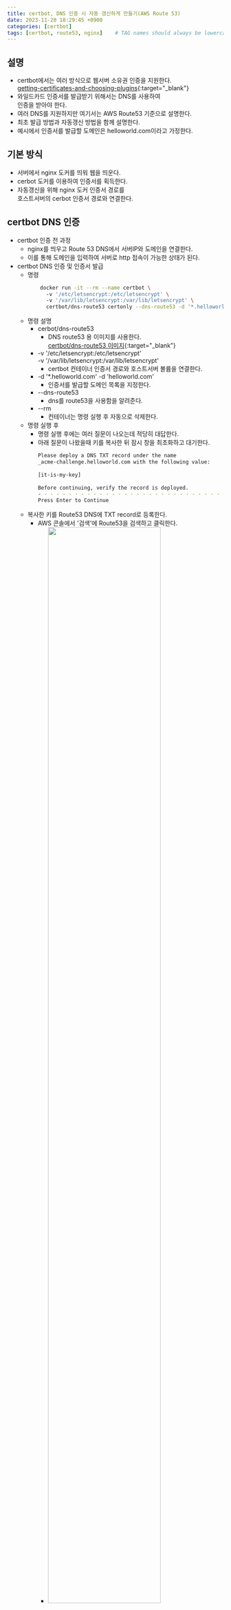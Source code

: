 ```yaml
---
title: certbot, DNS 인증 시 자동 갱신하게 만들기(AWS Route 53)
date: 2023-11-20 18:29:45 +0900
categories: [certbot]
tags: [certbot, route53, nginx]    # TAG names should always be lowercase
---
```


## 설명
- certbot에서는 여러 방식으로 웹서버 소유권 인증을 지원한다.  
  [getting-certificates-and-choosing-plugins](https://eff-certbot.readthedocs.io/en/stable/using.html#getting-certificates-and-choosing-plugins){:target="_blank"}  
- 와일드카드 인증서를 발급받기 위해서는 DNS를 사용하여   
  인증을 받아야 한다.  
- 여러 DNS를 지원하지만 여기서는 AWS Route53 기준으로 설명한다.  
- 최초 발급 방법과 자동갱신 방법을 함께 설명한다.  
- 예시에서 인증서를 발급할 도메인은 helloworld.com이라고 가정한다.  

## 기본 방식
- 서버에서 nginx 도커를 띄워 웹을 띄운다.  
- cerbot 도커를 이용하여 인증서를 획득한다.  
- 자동갱신을 위해 nginx 도커 인증서 경로를   
  호스트서버의 cerbot 인증서 경로와 연결한다.  

## certbot DNS 인증
- certbot 인증 전 과정  
    - nginx를 띄우고 Route 53 DNS에서 서버IP와 도메인을 연결한다.  
    - 이를 통해 도메인을 입력하여 서버로 http 접속이 가능한 상태가 된다.  
- certbot DNS 인증 및 인증서 발급  
    - 명령  
      ```bash  
          docker run -it --rm --name certbot \  
            -v '/etc/letsencrypt:/etc/letsencrypt' \  
            -v '/var/lib/letsencrypt:/var/lib/letsencrypt' \  
            certbot/dns-route53 certonly --dns-route53 -d '*.helloworld.com' -d 'helloworld.com' --preferred-challenges dns --server https://acme-v02.api.letsencrypt.org/directory  
      ```  
    - 명령 설명  
        - cerbot/dns-route53  
            - DNS route53 용 이미지를 사용한다.  
              [certbot/dns-route53 이미지](https://hub.docker.com/r/certbot/dns-route53){:target="_blank"}  
        - -v '/etc/letsencrypt:/etc/letsencrypt'   
-v '/var/lib/letsencrypt:/var/lib/letsencrypt'  
            - certbot 컨테이너 인증서 경로와 호스트서버 볼륨을 연결한다.  
        - -d '*.helloworld.com' -d 'helloworld.com'  
            - 인증서를 발급할 도메인 목록을 지정한다.  
        - --dns-route53  
            - dns를 route53을 사용함을 알려준다.  
        - --rm  
            - 컨테이너는 명령 실행 후 자동으로 삭제한다.  
    - 명령 실행 후  
        - 명령 실행 후에는 여러 질문이 나오는데 적당히 대답한다.  
        - 아래 질문이 나왔을때 키를 복사한 뒤 잠시 창을 최초화하고 대기한다.  
          ```bash  
          Please deploy a DNS TXT record under the name  
          _acme-challenge.helloworld.com with the following value:  
                    
          [it-is-my-key]  
                    
          Before continuing, verify the record is deployed.  
          - - - - - - - - - - - - - - - - - - - - - - - - - - - - - - - - - - - - - - - -  
          Press Enter to Continue  
          ```  
    - 복사한 키를 Route53 DNS에 TXT record로 등록한다.  
        - AWS 콘솔에서 '검색'에 Route53을 검색하고 클릭한다.  
            - <a href='/assets/img/2023-11-20-cerbot-route53/00-search-route53.jpg' target='_blank'><img src='/assets/img/2023-11-20-cerbot-route53/00-search-route53.jpg' width='80%' height='80%'></a>  
        - (왼쪽 사이드바 메뉴) "대시보드 > 호스팅영역"을 클릭한다.  
        - 만약 "호스팅 영역 이름"에 인증서를 발급하고자 하는   
          도메인(여기서는 helloworld.com)이 있다면 클릭한다.  
            - <a href='/assets/img/2023-11-20-cerbot-route53/01-create-hosting-area.jpg' target='_blank'><img src='/assets/img/2023-11-20-cerbot-route53/01-create-hosting-area.jpg' width='80%' height='80%'></a>  
        - 없다면 "호스팅 영역 생성" 버튼을 눌러 생성한 후  
          도메인을 클릭한다.  
            - <a href='/assets/img/2023-11-20-cerbot-route53/02-select-hosting-area.jpg' target='_blank'><img src='/assets/img/2023-11-20-cerbot-route53/02-select-hosting-area.jpg' width='80%' height='80%'></a>  
        - 레코드 생성을 누른다.  
            - <a href='/assets/img/2023-11-20-cerbot-route53/03-create-record.jpg' target='_blank'><img src='/assets/img/2023-11-20-cerbot-route53/03-create-record.jpg' width='80%' height='80%'></a>  
        - 레코드 이름에 "_acme-challenge"를 입력한다.  
        - 레코드 유형을 "TXT"를 선택한다.  
        - 값에 이전에 복사한 키를 붙여넣는다.  
        - "다른 레코드 추가" 버튼을 누른다.  
            - <a href='/assets/img/2023-11-20-cerbot-route53/04-record-config.jpg' target='_blank'><img src='/assets/img/2023-11-20-cerbot-route53/04-record-config.jpg' width='80%' height='80%'></a>  
    - TXT record 확인  
        - TTL(tiemto live) 300초는 레코드가 적용되기 까지 300초가 걸린다는 뜻  
        - [Google 관리 콘솔도구 상자](https://toolbox.googleapps.com/apps/dig/?lang=ko#A/){:target="_blank"}에서 _acme-challenge.helloworld.com 검색 시  
          키가 노출될때까지 기다린다.  
        - value에 키가 정확히 노출되면 cerbot 명령창으로 되돌아간다.  
            - <a href='/assets/img/2023-11-20-cerbot-route53/05-google-console.jpg' target='_blank'><img src='/assets/img/2023-11-20-cerbot-route53/05-google-console.jpg' width='80%' height='80%'></a>  
    - cerbot 인증서 발급 확인  
        - cerbot 명령창에서 Enter 키를 누르면 발급결과가 나온다.  
          문제가 없다면 인증서가 발급되었을 것이다.  
        - 발급된 인증서는 호스트서버 /etc/letsencrypt/live 하위에 저장된다.  
    - nginx에 인증서 올리기  
        - nginx.conf에서 ssl 설정을 해준다.  
          ```bash  
          # nginx.conf  
          server {  
              listen 80 default_server;  
                    
              server_name _;  
                    
              return 301 https://$host$request_uri;  
          }  
                    
          server {  
              listen 443 ssl;  
                    
              server_name api.coinlocker.link;  
              underscores_in_headers on;  
              server_tokens off;  
              #ignore_invalid_headers off;  
                    
              ssl_certificate /etc/ssl/live/fullchain1.pem;  
              ssl_certificate_key /etc/ssl/live/privkey1.pem;  
                    
              location / {  
                  # your setting ...  
              }  
                    
          ```  
        - 이제 호스트서버 인증서 경로와 웹 nginx 서비스 인증서 경로를 연결한다.  
          ```bash  
          # docker-compose.yml  
          version: "3.9"  
                    
          services:  
            nginx:  
              image: nginx:latest  
              ports:  
                - 80:80  
                - 443:443  
              configs:  
                - source: nginx-config  
                  target: /etc/nginx/conf.d/default.conf  
              volumes:  
                - /etc/letsencrypt/live/helloworld.com/fullchain.pem:/etc/ssl/live/fullchain1.pem  
                - /etc/letsencrypt/live/helloworld.com/privkey.pem:/etc/ssl/live/privkey1.pem  
                    
          configs:  
            nginx-config:  
              file: "my-nginx-conf/nginx.conf"  
          ```  
        - 컨테이너 생성  
          ```bash  
          docker compose -f ./docker-compose.yml up  
          ```  
    -  인증서 확인  
        - 인터넷 브라우저를 켜고   
          https://helloworld.com 접속 시 ssl 적용이 되었는지 확인한다.  

## certbot DNS 자동갱신
- 설명  
    - DNS 인증은 TXT레코드에 지정된 키를 등록하는 방식으로 이뤄진다.  
    - 이 과정을 자동으로 처리해야만 인증서 자동갱신을 할 수 있다.  
    - AWS Route53 DNS를 사용 중이므로   
      DNS 사용 권한이 있는 IAM을 생성하고  
      인증서를 자동갱신 서버에 IAM을 등록 후 자동갱신 스크립트를 실행한다.  
- IAM 만들기  
    - [certbot-dns-route53 공식문서](https://certbot-dns-route53.readthedocs.io/en/stable/){:target="_blank"}에 필요한 권한이 적혀있다.  
      ```json  
      {  
          "Version": "2012-10-17",  
          "Id": "certbot-dns-route53 sample policy",  
          "Statement": [  
              {  
                  "Effect": "Allow",  
                  "Action": [  
                      "route53:ListHostedZones",  
                      "route53:GetChange"  
                  ],  
                  "Resource": [  
                      "*"  
                  ]  
              },  
              {  
                  "Effect" : "Allow",  
                  "Action" : [  
                      "route53:ChangeResourceRecordSets"  
                  ],  
                  "Resource" : [  
                      "arn:aws:route53:::hostedzone/YOURHOSTEDZONEID"  
                  ]  
              }  
          ]  
      }  
      ```  
    - AWS 콘솔에서 '검색'에 iam을 검색하고 클릭한다.  
        - <a href='/assets/img/2023-11-20-cerbot-route53/06-search-iam.jpg' target='_blank'><img src='/assets/img/2023-11-20-cerbot-route53/06-search-iam.jpg' width='80%' height='80%'></a>  
    - (왼쪽 사이드바 메뉴) "정책"을 클릭하고 "정책 생성" 버튼을 클릭한다.  
        - <a href='/assets/img/2023-11-20-cerbot-route53/07-create-policy.jpg' target='_blank'><img src='/assets/img/2023-11-20-cerbot-route53/07-create-policy.jpg' width='80%' height='80%'></a>  
    - JSON을 클릭하고 certbot-dns-route53 공식문서 권한을 복사 붙여넣기 한다.  
      "다음" 버튼을 클릭한다.  
        - <a href='/assets/img/2023-11-20-cerbot-route53/08-policy-config.jpg' target='_blank'><img src='/assets/img/2023-11-20-cerbot-route53/08-policy-config.jpg' width='80%' height='80%'></a>  
    - 정책이름(예시에서는 helloworld) 적고, "정책 생성" 버튼을 클릭한다.  
    - (왼쪽 사이드바 메뉴) "사용자"를 클릭하고 '사용자 생성' 버튼을 클릭한다.  
        - <a href='/assets/img/2023-11-20-cerbot-route53/09-create-user.jpg' target='_blank'><img src='/assets/img/2023-11-20-cerbot-route53/09-create-user.jpg' width='80%' height='80%'></a>  
    - 사용자 세부 정보에서 원하는 "사용자 이름"을 입력하고   
      "다음" 버튼을 클릭한다.  
    - "직접 정책 연결"을 클릭하고 이전에 생성한 정책명을 검색 후 선택한다.  
      그리고 "다음" 버튼을 클릭한다.  
        - <a href='/assets/img/2023-11-20-cerbot-route53/10-select-permissions.jpg' target='_blank'><img src='/assets/img/2023-11-20-cerbot-route53/10-select-permissions.jpg' width='80%' height='80%'></a>  
    - "사용자 생성" 버튼을 클릭하여 사용자를 생성한다.  
- IAM 엑세스 키 만들기  
    - (왼쪽 사이드바 메뉴) "사용자"를 클릭하고   
      엑세스 키 1 아래 엑세스 키 만들기 클릭  
        - <a href='/assets/img/2023-11-20-cerbot-route53/11-create-access-key.jpg' target='_blank'><img src='/assets/img/2023-11-20-cerbot-route53/11-create-access-key.jpg' width='80%' height='80%'></a>  
    - Command Line interface(CLI) 선택, 확인 체크박스 선택 후 "다음" 버튼 클릭  
    - 엑세스 키 만들기 버튼 클릭  
        - <a href='/assets/img/2023-11-20-cerbot-route53/12-create-access-key-2.jpg' target='_blank'><img src='/assets/img/2023-11-20-cerbot-route53/12-create-access-key-2.jpg' width='80%' height='80%'></a>  
    - 엑세스 키와 비밀 엑세스키를 메모장에 복사 붙여넣기  
        - <a href='/assets/img/2023-11-20-cerbot-route53/13-create-access-key-3.jpg' target='_blank'><img src='/assets/img/2023-11-20-cerbot-route53/13-create-access-key-3.jpg' width='80%' height='80%'></a>  
- certbot 인증 시 IAM 엑세스 키 사용하기  
    - [certbot-dns-route53 설정예시](https://certbot-dns-route53.readthedocs.io/en/stable/index.html#config-ini){:target="_blank"}를 보면  
      IAM 엑세스 키를 환경변수로 설정하는 것을 볼 수 있다.  
    - AWS_ACCESS_KEY_ID와 AWS_SECRET_ACCESS_KEY를 파일로 저장한다.  
      ```bash  
      echo "your-access_key" >> AWS_ACCESS_KEY_ID  
      echo "your-secret_access_key" >> AWS_SECRET_ACCESS_KEY  
      ```  
    - certbot 인증명령 실행  
      ```bash  
          docker run -it --rm --name certbot \  
            -v '/etc/letsencrypt:/etc/letsencrypt' \  
            -v '/var/lib/letsencrypt:/var/lib/letsencrypt' \  
            -e "AWS_ACCESS_KEY_ID=$(cat ./AWS_ACCESS_KEY_ID)" -e "AWS_SECRET_ACCESS_KEY=$(cat ./AWS_SECRET_ACCESS_KEY)" \  
            certbot/dns-route53 certonly --dns-route53 -d '*.helloworld.com' -d 'helloworld.com' --preferred-challenges dns --server https://acme-v02.api.letsencrypt.org/directory  
                
      ```  
    - 정상적으로 처리되었다면 ENTER를 입력하라는 프롬프트 없이  
      인증서 발급이 완료된다.  
- cron에 등록  
    - certbot 인증명령을 스크립트 파일(예시에서는 set_ssl.sh)로 만든다.  
    - certbot 인증서는 90일 동안 유효하고 30일 전부터 갱신할 수 있으므로  
      2달 마다 실행하도록 cron에 등록한다.  
      ```bash  
      crontab -e  
                
      # 에디터가 실행되면 아래 내용 입력 후 저장  
      0 0 0 1 1/2 ? * bash /home/ubuntu/my_project/set_ssl.sh  
      ```  

## 덧붙이는 말
- AWS Route53 호스팅 영역은 도메인 가격과 별개로  
  월마다 1달러 정도 비용을 요구한다.  
  그렇기에 필요한 호스팅 영역만 생성하는 것이 좋다.  

## 참고
- [certbot-dns-route53 공식문서](https://certbot-dns-route53.readthedocs.io/en/stable/){:target="_blank"}  
- [User Guide — Certbot 2.6.0 documentation eff-certbot.readthedocs.io](https://eff-certbot.readthedocs.io/en/stable/using.html#dns-plugins){:target="_blank"}  
- [certbot/dns-route53 - Docker Image Docker Hub](https://hub.docker.com/r/certbot/dns-route53){:target="_blank"}  
- [Docker로 간단하게 Let's Encrypt 와일드카드 인증서 발급받기](https://lynlab.co.kr/blog/72){:target="_blank"}  
- [DNS TXT Record 로 Let's Encrypt SSL 인증서 발급 받기](https://www.lesstif.com/system-admin/dns-txt-record-let-s-encrypt-ssl-59343172.html){:target="_blank"}  
- [Let’s Encrypt 와일드카드로 여러개의 서브도메인 인증서 한번에 발급받기](https://oasisfores.com/letsencrypt-wildcard-ssl-certificate/){:target="_blank"}  
- [How to Find Hosted Zone ID in Route53 AWS in 3 Clicks arcadian.cloud"](https://arcadian.cloud/aws/2022/03/22/how-to-find-hosted-zone-id-in-route53-aws-in-3-clicks/){:target="_blank"}  
